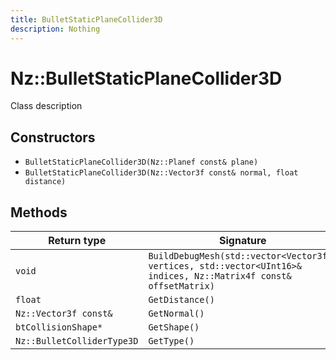 ```yaml
---
title: BulletStaticPlaneCollider3D
description: Nothing
---
```


# Nz::BulletStaticPlaneCollider3D

Class description

## Constructors

- `BulletStaticPlaneCollider3D(Nz::Planef const& plane)`
- `BulletStaticPlaneCollider3D(Nz::Vector3f const& normal, float distance)`

## Methods

| Return type | Signature |
| ----------- | --------- |
| `void` | `BuildDebugMesh(std::vector<Vector3f>& vertices, std::vector<UInt16>& indices, Nz::Matrix4f const& offsetMatrix)` |
| `float` | `GetDistance()` |
| `Nz::Vector3f const&` | `GetNormal()` |
| `btCollisionShape*` | `GetShape()` |
| `Nz::BulletColliderType3D` | `GetType()` |
